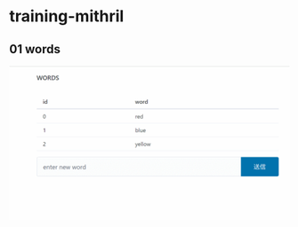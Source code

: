 # training-mithril

## 01 words

![](https://raw.githubusercontent.com/inazak/training-mithril/master/misc/demo01.gif)

